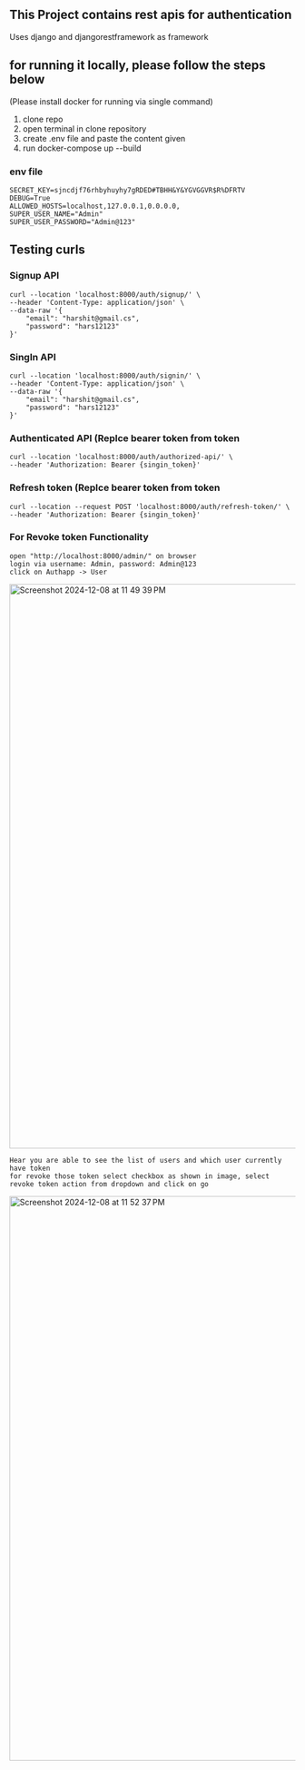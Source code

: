 ## This Project contains rest apis for authentication
Uses django and djangorestframework as framework

## for running it locally, please follow the steps below
(Please install docker for running via single command)
1) clone repo
2) open terminal in clone repository
3) create .env file and paste the content given
4) run docker-compose up --build

### env file
	SECRET_KEY=sjncdjf76rhbyhuyhy7gRDED#TBHH&Y&YGVGGVR$R%DFRTV
	DEBUG=True
	ALLOWED_HOSTS=localhost,127.0.0.1,0.0.0.0,
	SUPER_USER_NAME="Admin"
	SUPER_USER_PASSWORD="Admin@123"

## Testing curls

### Signup API
	curl --location 'localhost:8000/auth/signup/' \
	--header 'Content-Type: application/json' \
	--data-raw '{
	    "email": "harshit@gmail.cs",
	    "password": "hars12123"
	}'

### SingIn API
	curl --location 'localhost:8000/auth/signin/' \
	--header 'Content-Type: application/json' \
	--data-raw '{
	    "email": "harshit@gmail.cs",
	    "password": "hars12123"
	}'

### Authenticated API (Replce bearer token from token 
	curl --location 'localhost:8000/auth/authorized-api/' \
	--header 'Authorization: Bearer {singin_token}'

### Refresh token (Replce bearer token from token 
	curl --location --request POST 'localhost:8000/auth/refresh-token/' \
	--header 'Authorization: Bearer {singin_token}'


### For Revoke token Functionality
	open "http://localhost:8000/admin/" on browser
 	login via username: Admin, password: Admin@123 
	click on Authapp -> User
  	
  <img width="995" alt="Screenshot 2024-12-08 at 11 49 39 PM" src="https://github.com/user-attachments/assets/3ad0f2e8-e90a-425b-a7c4-dc62b31ed0ca">

 	Hear you are able to see the list of users and which user currently have token
	for revoke those token select checkbox as shown in image, select revoke token action from dropdown and click on go
 <img width="995" alt="Screenshot 2024-12-08 at 11 52 37 PM" src="https://github.com/user-attachments/assets/4584da83-7e4b-4d44-a152-8d25e6ee3d09">




